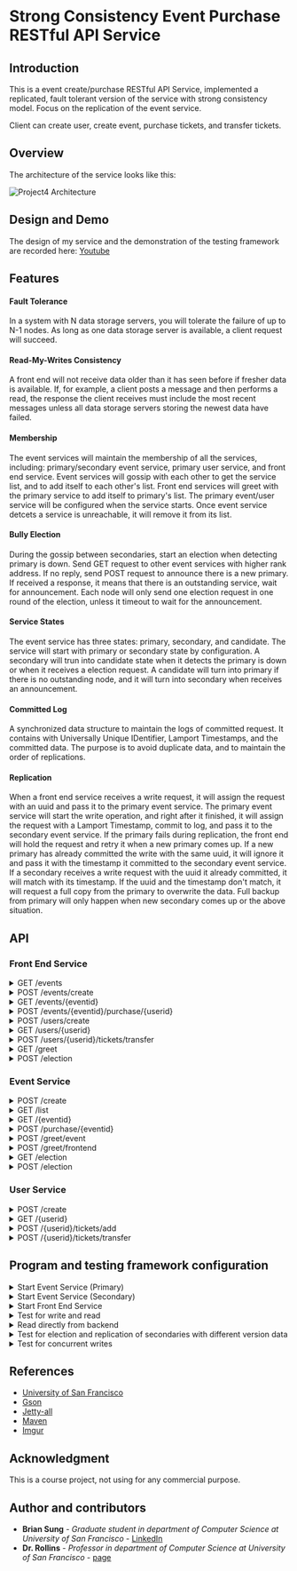 # Strong Consistency Event Purchase RESTful API Service

## Introduction

This is a event create/purchase RESTful API Service, implemented a replicated, fault tolerant version of the service with strong consistency model. Focus on the replication of the event service.

Client can create user, create event, purchase tickets, and transfer tickets.

## Overview

The architecture of the service looks like this:

![Project4 Architecture](https://i.imgur.com/g14jmLB.jpg)

## Design and Demo

The design of my service and the demonstration of the testing framework are recorded here: [Youtube](https://youtu.be/fq_06zrdYSk?t=17m53s)

## Features

#### Fault Tolerance

In a system with N data storage servers, you will tolerate the failure of up to N-1 nodes. As long as one data storage server is available, a client request will succeed.

#### Read-My-Writes Consistency

A front end will not receive data older than it has seen before if fresher data is available. If, for example, a client posts a message and then performs a read, the response the client receives must include the most recent messages unless all data storage servers storing the newest data have failed.

#### Membership

The event services will maintain the membership of all the services, including: primary/secondary event service, primary user service, and front end service. Event services will gossip with each other to get the service list, and to add itself to each other's list. Front end services will greet with the primary service to add itself to primary's list. The primary event/user service will be configured when the service starts. Once event service detcets a service is unreachable, it will remove it from its list.

#### Bully Election

During the gossip between secondaries, start an election when detecting primary is down. Send GET request to other event services with higher rank address. If no reply, send POST request to announce there is a new primary. If received a response, it means that there is an outstanding service, wait for announcement. Each node will only send one election request in one round of the election, unless it timeout to wait for the announcement.

#### Service States

The event service has three states: primary, secondary, and candidate. The service will start with primary or secondary state by configuration. A secondary will trun into candidate state when it detects the primary is down or when it receives a election request. A candidate will turn into primary if there is no outstanding node, and it will turn into secondary when receives an announcement.

#### Committed Log

A synchronized data structure to maintain the logs of committed request. It contains with Universally Unique IDentifier, Lamport Timestamps, and the committed data. The purpose is to avoid duplicate data, and to maintain the order of replications.

#### Replication

When a front end service receives a write request, it will assign the request with an uuid and pass it to the primary event service. The primary event service will start the write operation, and right after it finished, it will assign the request with a Lamport Timestamp, commit to log, and pass it to the secondary event service. If the primary fails during replication, the front end will hold the request and retry it when a new primary comes up. If a new primary has already committed the write with the same uuid, it will ignore it and pass it with the timestamp it committed to the secondary event service. If a secondary receives a write request with the uuid it already committed, it will match with its timestamp. If the uuid and the timestamp don't match, it will request a full copy from the primary to overwrite the data. Full backup from primary will only happen when new secondary comes up or the above situation.

## API

### Front End Service

<details>
<summary>GET /events</summary>

Responses:

<table>
	<tr><td>Code</td><td>Description</td></tr>
	<tr><td>200</td><td>Event Details<br/>
<pre>
[
	{
		"eventid": 0, 
		"eventname": "string", 
		"userid": 0,		
		"avail": 0, 
		"purchased": 0
	} 
]
	</pre></td></tr>
	<tr><td>400</td><td>No events found</td></tr>
</table>
</details>


<details>
<summary>POST /events/create </summary>
	
Body:

<pre>
{
	"userid": 0,
	"eventname": "string",
	"numtickets": 0
}
</pre>

Responses:

<table>
	<tr><td>Code</td><td>Description</td></tr>
	<tr><td>200</td><td>Event created
<pre>
{
	"eventid": 0
}	
</pre></td></tr>
	<tr><td>400</td><td>Event unsuccessfully created</td></tr>
</table>
</details>

<details>
<summary>GET /events/{eventid}</summary>

Responses:

<table>
	<tr><td>Code</td><td>Description</td></tr>
	<tr><td>200</td><td>Event Details<br/>
<pre>
{
	"eventid": 0, 
	"eventname": "string", 
	"userid": 0,		
	"avail": 0, 
	"purchased": 0
}
</pre></td></tr>
	<tr><td>400</td><td>Event not found</td></tr>
</table>
</details>

<details>
<summary>POST /events/{eventid}/purchase/{userid}</summary>
Body:

<pre>
{
	"tickets": 0
}
</pre>


Responses:

<table>
	<tr><td>Code</td><td>Description</td></tr>
	<tr><td>200</td><td>Tickets purchased</td></tr>
	<tr><td>400</td><td>Tickets could not be purchased</td></tr>
</table>
</details>

<details>
<summary>POST /users/create</summary>

Body:

<pre>
{
	"username": "string"
}
</pre>

Responses:

<table>
	<tr><td>Code</td><td>Description</td></tr>
	<tr><td>200</td><td>User created<br/>
<pre>
{
	"userid": 0
}	
</pre></td></tr>
	<tr><td>400</td><td>User could not be created</td></tr>
</table>
</details>

<details>
<summary>GET /users/{userid}</summary>

Responses:

<table>
	<tr><td>Code</td><td>Description</td></tr>
	<tr><td>200</td><td>User Details<br/>
<pre>
{
	"userid": 0,
	"username": "string",
	"tickets": [
		{
			"eventid": 0, 
			"eventname": "string", 
			"userid": 0,		
			"avail": 0, 
			"purchased": 0
		}
	]	
}
</pre></td></tr>
	<tr><td>400</td><td>User not found</td></tr>
</table>
</details>

<details>
<summary>POST /users/{userid}/tickets/transfer</summary>

Body:
<pre>
{
	"eventid": 0,
	"tickets": 0,
	"targetuser": 0
}
</pre>

Responses:

<table>
	<tr><td>Code</td><td>Description</td></tr>
	<tr><td>200</td><td>Event tickets transferred</td></tr>
	<tr><td>400</td><td>Tickets could not be transferred</td></tr>
</table>

</details>

<details>
<summary>GET /greet</summary>

Responses:

<table>
	<tr><td>Code</td><td>Description</td></tr>
	<tr><td>200</td><td>Front End Service is running</td></tr>
</table>

</details>

<details>
<summary>POST /election</summary>

Body:
<pre>
{
	"port": 0
}
</pre>

Responses:

<table>
	<tr><td>Code</td><td>Description</td></tr>
	<tr><td>200</td><td>New primary event service has been configured</td></tr>
</table>

</details>


### Event Service

<details>
<summary>POST /create</summary>

Body:

<pre>
{
	"userid": 0,
	"eventname": "string",
	"numtickets": 0
}
</pre>

Responses:

<table>
	<tr><td>Code</td><td>Description</td></tr>
	<tr><td>200</td><td>Event created
<pre>
{
	"eventid": 0
}	
</pre></td></tr>
	<tr><td>400</td><td>Event unsuccessfully created</td></tr>

</table>
</details>

<details>
<summary>GET /list</summary>

Responses:

<table>
	<tr><td>Code</td><td>Description</td></tr>
	<tr><td>200</td><td>List of events <br/>
<pre>
[
	{
		"eventid": 0, 
		"eventname": "string", 
		"userid": 0,		
		"avail": 0, 
		"purchased": 0
	}
]	
</pre>
	</td></tr>
</table>
</details>

<details>
<summary>GET /{eventid}</summary>

Responses:

<table>
	<tr><td>Code</td><td>Description</td></tr>
	<tr><td>200</td><td>Event details<br/>
<pre>
{
	"eventid": 0, 
	"eventname": "string", 
	"userid": 0,		
	"avail": 0, 
	"purchased": 0
}
</pre>
	</tr>
	<tr><td>400</td><td>Event not found</tr>
</table>
</details>

<details>
<summary>POST /purchase/{eventid}</summary>

Body:

<pre>
{
	"userid": 0,
	"eventid": 0,
	"tickets": 0
}
</pre>

Responses:

<table>
	<tr><td>Code</td><td>Description</td></tr>
	<tr><td>200</td><td>Event tickets purchased</tr>
	<tr><td>400</td><td>Tickets could not be purchased</tr>
</table>

</details>

<details>
<summary>POST /greet/event</summary>

Body:

<pre>
{
	"port": 0,
}
</pre>

Responses:

<table>
	<tr><td>Code</td><td>Description</td></tr>
	<tr><td>200</td><td>Service list<br/>
<pre>
[
	{
		"service": "event",
		"address": "10.0.1.9:4599",
		"primary": true
	},
	{
		"service": "frontend",
		"address": "10.0.1.5:4560",
		"primary": false
	}
]
</pre>
	</tr>
	<tr><td>400</td><td>Service unreachable</tr>
</table>

</details>

<details>
<summary>POST /greet/frontend</summary>

Body:

<pre>
{
	"port": 0,
}
</pre>

Responses:

<table>
	<tr><td>Code</td><td>Description</td></tr>
	<tr><td>200</td><td>Service list<br/>
<pre>
[
	{
		"service": "event",
		"address": "10.0.1.9:4599",
		"primary": true
	},
	{
		"service": "frontend",
		"address": "10.0.1.5:4560",
		"primary": false
	}
]
</pre>
	</tr>
	<tr><td>400</td><td>Service unreachable</tr>
</table>

</details>

<details>
<summary>GET /election</summary>

Responses:

<table>
	<tr><td>Code</td><td>Description</td></tr>
	<tr><td>200</td><td>A service with higher rank is running</tr>
</table>

</details>

<details>
<summary>POST /election</summary>

Body:

<pre>
{
	"port": 0,
}
</pre>

Responses:

<table>
	<tr><td>Code</td><td>Description</td></tr>
	<tr><td>200</td><td>New primary event service has been configured</tr>
	<tr><td>400</td><td>Service unreachable</tr>
</table>

</details>


### User Service

<details>
<summary>POST /create</summary>

Body:

<pre>
{
	"username": "string"
}
</pre>

Responses:

<table>
	<tr><td>Code</td><td>Description</td></tr>
	<tr><td>200</td><td>User created<br/>
<pre>
{
	"userid": 0
}	
</pre>
</tr>
<tr><td>400</td><td>User unsuccessfully created</tr>
</table>
</details>

<details>
<summary>GET /{userid}</summary>

Responses:

<table>
	<tr><td>Code</td><td>Description</td></tr>
	<tr><td>200</td><td>User details<br/>
<pre>
{
	"userid": 0,
	"username": "string",
	"tickets": [
		{
			"eventid": 0
		}
	]
}
</pre>
</tr>
	<tr><td>400</td><td>User not found</tr>
</table>
</details>

<details>
<summary>POST /{userid}/tickets/add</summary>

Body:

<pre>
{
	"eventid": 0,
	"tickets": 0
}
</pre>

Responses:

<table>
	<tr><td>Code</td><td>Description</td></tr>
	<tr><td>200</td><td>Event tickets added</tr>
	<tr><td>400</td><td>Tickets could not be added</tr>

</table>
</details>

<details>
<summary>POST /{userid}/tickets/transfer</summary>

Body:

<pre>
{
	"eventid": 0,
	"tickets": 0,
	"targetuser": 0
}
</pre>

Responses:

<table>
	<tr><td>Code</td><td>Description</td></tr>
	<tr><td>200</td><td>Event tickets transfered</tr>
	<tr><td>400</td><td>Tickets could not be transfered</tr>
</table>

</details>


## Program and testing framework configuration

<details>
<summary>Start Event Service (Primary)</summary>

```
$ java -cp project4.jar EventService.EventServiceDriver -port <port> -primaryEvent this - primaryUser <address_of_primary_user>
```

</details>

<details>
<summary>Start Event Service (Secondary)</summary>

```
$ java -cp project4.jar EventService.EventServiceDriver -port <port> -primaryEvent <address_of_primary_event> - primaryUser <address_of_primary_user>
```

</details>

<details>
<summary>Start Front End Service</summary>

```
$ java -cp project4.jar FrontEndService.FrontEndDriver -port <port> -primaryEvent <address_of_primary_event> - primaryUser <address_of_primary_user>
```

</details>

<details>
<summary>Test for write and read</summary>

```
$ python test_wr.py <choose_0_to_2_for_different_eventname> <address_of_front_end>
```

</details>

<details>
<summary>Read directly from backend</summary>

```
$ python3 test_read_backend.py <address_of_event_service>
```

</details>

<details>
<summary>Test for election and replication of secondaries with different version data</summary>

```
$ python3 test_diff_ver.py <address_of_front_end>
```

</details>

</details>

<details>
<summary>Test for concurrent writes</summary>

```
$ java -cp project4.jar Usage.ConcurrentTest <0_for_create_1_for_purchase> <address_of_front_end> <times_of_test>
```

</details>


## References
* [University of San Francisco](https://www.usfca.edu/)
* [Gson](https://mvnrepository.com/artifact/com.google.code.gson/gson/2.8.2)
* [Jetty-all](https://mvnrepository.com/artifact/org.eclipse.jetty.aggregate/jetty-all/9.4.9.v20180320)
* [Maven](https://maven.apache.org/guides/getting-started/maven-in-five-minutes.html)
* [Imgur](https://imgur.com/)

## Acknowledgment

This is a course project, not using for any commercial purpose.

## Author and contributors

* **Brian Sung** - *Graduate student in department of Computer Science at University of San Francisco* - [LinkedIn](https://www.linkedin.com/in/brianisadog/)
* **Dr. Rollins** - *Professor in department of Computer Science at University of San Francisco* - [page](http://srollins.cs.usfca.edu/)